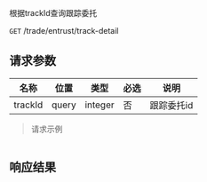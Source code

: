 根据trackId查询跟踪委托

`GET` /trade/entrust/track-detail

## 请求参数

| 名称      | 位置    | 类型      | 必选 | 说明     |
|---------|-------|---------|----|--------|
| trackId | query | integer | 否  | 跟踪委托id |

> 请求示例

```shell

```

## 响应结果

```json

```

